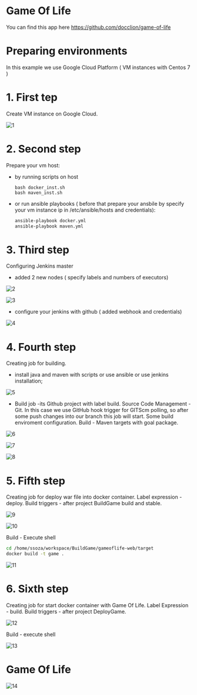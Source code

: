# Game Of Life

 You can find this app here https://github.com/docclion/game-of-life

# Preparing environments

 In this example we use Google Cloud Platform ( VM instances with Centos 7 )

# 1. First tep 

 Create VM instance on Google Cloud.
 
 ![1](images/1.png) 

# 2. Second step

 Prepare your vm host:
  - by running scripts on host 
    ```bassh
    bash docker_inst.sh 
    bash maven_inst.sh
    ```
 
 - or run ansible playbooks ( before that prepare your ansbile by specify your vm instance ip in /etc/ansible/hosts and credentials): 
   ```bash
   ansible-playbook docker.yml 
   ansible-playbook maven.yml
   ```
   
 # 3. Third step
 
  Configuring Jenkins master
   - added 2 new nodes ( specify labels and numbers of executors)
    
   ![2](images/2.png)
   
   ![3](images/3.png)
   
   - configure your jenkins with github ( added webhook and credentials)
    
   ![4](images/4.png)

# 4. Fourth step

 Creating job for building.
  - install java and maven with scripts or use ansible or use jenkins installation;
  
  ![5](images/5.png)
  
  - Build job -its Github project with label build. Source Code Management - Git. In this case we use GitHub hook trigger for GITScm polling, so after some push changes into our branch this job will start. Some build enviroment configuration. Build - Maven targets with goal package.
  
   ![6](images/6.png)
   
   ![7](images/7.png)
   
   ![8](images/8.png)
   
# 5. Fifth step

 Creating job for deploy war file into docker container.
 Label expression - deploy. Build triggers - after project BuildGame build and stable.
  
  ![9](images/9.png) 
  
  ![10](images/10.png)
 
 Build - Execute shell
 
  ```bash
  cd /home/ssoza/workspace/BuildGame/gameoflife-web/target
  docker build -t game .
  ```
  
  ![11](images/11.png)
  
# 6. Sixth step

 Creating job for start docker container with Game Of Life.
 Label Expression - build. Build triggers - after project DeployGame.
  
  ![12](images/12.png)
  
 Build - execute shell

  ![13](images/13.png)
  
  
 # Game Of Life
 
  ![14](images/14.png)


  
  
 


  
